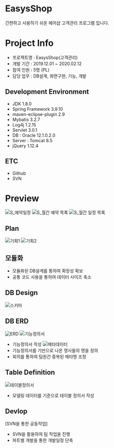 # EasysShop
간편하고 사용하기 쉬운 헤어샵 고객관리 프로그램 입니다.

# Project Info
- 프로젝트명 : EasysShop(고객관리)
- 개발 기간 : 2019.12.01 ~ 2020.02.12
- 참여 인원 : 5명 (PL)
- 담당 업무 : DB설계, 화면구현, 기능, 개발

## Development Environment
- JDK 1.8.0
- Spring Framework 3.9.10
- maven-eclipse-plugin 2.9
- Mybatis 3.2.7
- Log4j 1.2.15
- Servlet 3.0.1
- DB : Oracle 12.1.0.2.0
- Server : Tomcat 8.5
- jQuery 1.12.4

## ETC
- Github
- SVN

# Preview 
![S_예약일정](https://user-images.githubusercontent.com/58777597/75116068-d158b400-56a7-11ea-9442-89c4735ff4c8.PNG)
![S_월간 예약 목록](https://user-images.githubusercontent.com/58777597/75116069-d3227780-56a7-11ea-8afe-8dccbf875948.PNG)
![S_월간 일정 목록](https://user-images.githubusercontent.com/58777597/75116071-d453a480-56a7-11ea-8b30-b5c14e011a3c.PNG)

## Plan
![기획1](https://user-images.githubusercontent.com/58777597/75116197-1f21ec00-56a9-11ea-9c1e-4d7bdb333c83.png)
![기획2](https://user-images.githubusercontent.com/58777597/75116195-1df0bf00-56a9-11ea-93e3-d9241d16ecdf.png)

## 모듈화
- 모듈화된 DB설계를 통하여 확장성 확보
- 공통 코드 사용을 통하여 데이터 사이즈 축소

## DB Design
![스키마](https://user-images.githubusercontent.com/58777597/75116208-44165f00-56a9-11ea-95ee-79a805950688.PNG)

## DB ERD
![ERD](https://user-images.githubusercontent.com/58777597/75116212-52647b00-56a9-11ea-8a9a-36c8735aec4d.png)
![기능정의서](https://user-images.githubusercontent.com/58777597/75116252-b7b86c00-56a9-11ea-9ea7-3e56868b11be.png)
- 기능정의서 작성
![메타데이터](https://user-images.githubusercontent.com/58777597/75116253-b9822f80-56a9-11ea-83e5-513c5b0784e6.png)
- 기능정의서를 기반으로 나온 명사들의 명을 정의
- 회의를 통하여 팀원간 중복된 메타명 조정
## Table Definition
![테이블정의서](https://user-images.githubusercontent.com/58777597/75116220-601a0080-56a9-11ea-8fc5-1cb5826fbbf6.png)
- 모델링 데이터를 기준으로 테이블 정의서 작성

## Devlop
[SVN을 통한 공동작업]
- SVN을 활용하여 팀 작업을 진행
- 파트별 개발을 통한 개발일정 단축